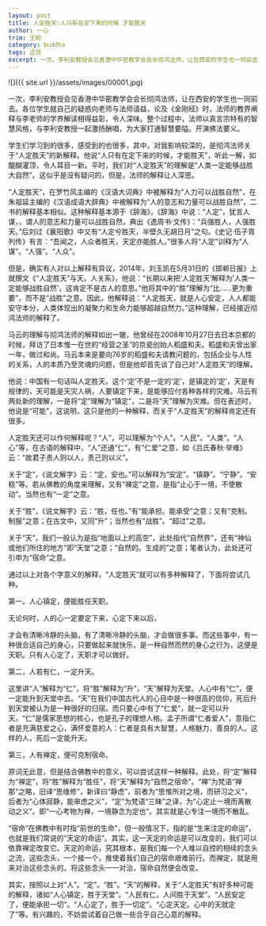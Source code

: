 ```yaml
---
layout: post
title: 人定胜天:人只有在定下来的时候 才能胜天
author: 一心
trim: 王盼
category: buddha
tags: 正信
excerpt: 一次，李利安教授会见香港中华密教学会会长彻鸿法师，让在西安的学生也一同前去。各位学生就自己的疑惑向老师与法师请益，论及《金刚经》时，法师的教界阐释与李老师的学界解读相得益彰，令人深味。整个过程中，法师以真言宗特有的智慧风格，与李利安教授一起激扬酬唱，为大家打通智慧要隘。开演佛法要义。
---
```


![]({{ site.url }}/assets/images/00001.jpg)

一次，李利安教授会见香港中华密教学会会长彻鸿法师，让在西安的学生也一同前去。各位学生就自己的疑惑向老师与法师请益，论及《金刚经》时，法师的教界阐释与李老师的学界解读相得益彰，令人深味。整个过程中，法师以真言宗特有的智慧风格，与李利安教授一起激扬酬唱，为大家打通智慧要隘。开演佛法要义。

学生们学习到的很多，感受到的也很多，其中，对我影响较深的，是彻鸿法师关于“人定胜天”的新解释。他说“人只有在定下来的时候，才能胜天”，听此一解，如醍醐灌顶，令人耳目一新。平时，我们对“人定胜天”的理解是“人类一定能够战胜大自然”。这似乎是没有疑问的，但是，法师的解释让人深思。

“人定胜天”，在罗竹风主编的《汉语大词典》中被解释为“人力可以战胜自然”，在朱祖延主编的《汉语成语大辞典》中被解释为“人的意志和力量可以战胜自然”，二书的解释基本相似。这种解释基本源于《辞海》，《辞海》中说：“人定”，犹言人谋，，谓人的意志和力量可以战胜自然，典出《逸周书·文传》：“兵强胜人，人强胜天。”后刘过《襄阳歌》中又有“人定兮胜天，半壁久无胡日月”之句。《史记·伍子胥列传》有言：“吾闻之，人众者胜天，天定亦能胜人。”很多人将“人定”训释为“人谋”。“人强”。“人众”。

但是，确实有人对以上解释有异议，2014年，刘玉凯在5月31日的《邯郸日报》上就撰文《“人定胜天”与天。人关系》，他说：“长期以来把‘人定胜天‘解释为’人类一定能够战胜自然’，这肯定不是古人的意思。”他将其中的“胜”理解为“比……更为重要”，而不是“战胜”之意。因此，他解释说：“人定胜天，就是人心安定，人人都能安守本分，人类体现出的凝聚力和生命力能够超越自然力。”这种理解，已经接近彻鸿法师的解释了。

马云的理解与彻鸿法师的解释如出一辙，他曾经在2008年10月27日去日本京都的时候，拜访了日本惟一在世的“经营之圣”的京瓷创始人稻盛和夫。稻盛和夫曾出家一年，做过和尚。马云本来是要向76岁的稻盛和夫请教问题的，包括企业与人性的关系，人的本质乃至灵魂的问题，但是他却首先谈了自己对“人定胜天”的理解。

他说：中国有一句话叫人定胜天。这个‘定’不是一定的‘定’，是镇定的‘定’，天是有规律的，天可能是天灾人祸，人要镇定下来，是能够应付各种各样的灾难。马云有两处新的理解，一是将“定”理解为“镇定”，二是将“天”理解为灾难。但在表述时，他说是“可能”，这说明，这只是他的一种解释，而关于“人定胜天”的解释肯定还有很多。

人定胜天还可以作何解释呢？“人”，可以理解为“个人”。“人民”。“人类”。“人心”等，在古语的解释中，“人”还通“仁”，有“仁爱”之意，如《吕氏春秋·举难》云：“故君子责人则以人，责己则以义”。

关于“定”，《说文解字》云：“定，安也。”可以解释为“安定”。“镇静”。“宁静”。“安稳”等。若从佛教的角度来理解，又有“禅定”之意，是指“止心于一境，不使散动”。当然也有“一定”之意。

关于“胜”，《说文解字》云：“胜，任也。”有“能承担。能承受”之意；又有“克制。制服”之意；在古文中，又同“升”；当然也有“战胜”。“超过”之意。

关于“天”，我们一般认为是指“地面以上的高空”，此处指代“自然界”，还有“神仙或他们所住的地方”即“天堂”之意；“自然的。生成的”之意；笔者认为，此处还可引申为“宿命”之意。

通过以上对各个字意义的解释，“人定胜天”就可以有多种解释了，下面将尝试几种。

第一。人心镇定，便能胜任天职。

无论何时，人的心一定要定下来，心定下来以后，

才会有清晰冷静的头脑，有了清晰冷静的头脑，才会做很多事。而这些事中，有一种很合适自己的身心，只要做起来就快乐，是一种自然而然的身心之行为，这便是天职。只有人心定了，天职才可以做好。

第二，人若有仁，一定升天。

这里讲“人”解释为“仁”，将“胜”解释为“升”，“天”解释为天堂。人心中有“仁”，便一定能升到天堂中去。“天”在我们中国古代人的心目中是一种很高的信仰，死后升到天堂被认为是一种很好的归宿。而只要心中有了“仁爱”，就一定可以升天。“仁”是儒家思想的核心，也是孔子的理想人格。孟子所谓“仁者爱人”，意指仁者是充满慈爱之心，满怀爱意的人：仁者是具有大智慧，人格魅力，善良的人。这样的人，死后一定能升天。

第三，人有禅定，便可克制宿命。

原词无此意，但是结合佛教中的意义，可以尝试这样一种解释。此处，将“定”解释为“禅定”，将“胜”解释为“胜任”，将“天”解释为“自然之宿命”。“禅”为梵语“禅那“之略，旧译“思维修”，新译曰“静虑”，前者为“思惟所对之境，而研习之义”，后者为“心体寂静，能审虑之义”，“定”为梵语“三昧”之译，为“心定止一境而离散动之义”。即“一心考物为禅，一境静念为定也”。其实就是心专注一境而不散乱。

“宿命”在佛教中有时指“前世的生命”，但一般情况下，指的是“生来注定的命运”，也就是我们常说的“天定的命运”。其实，这一天定的命运是可以改变的，我们可以依靠禅定改变它。天定的命运，究其根本，是我们每一个人难以自控的相续的念头之流，这些念头，一个接一个，推使着我们自己的宿命艰难前行。而禅定，就是用来对治这些念头的。将这些念头一一对治，宿命自然便会改变。

其实，按照以上对“人”。“定”。“胜”。“天”的解释，关于“人定胜天”有好多种可能的解释，诸如“人心镇定，胜于天堂”。“人民有仁，人间胜于天堂”。“人民安定了，便能承担一切”。“人心定了，胜于一切定”。“心定天定。心中的天就定了”等。有兴趣的，不妨尝试着自己做一些合乎自己心意的解释。
